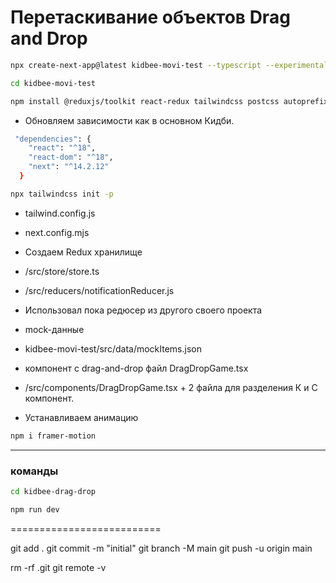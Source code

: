 # Перетаскивание объектов Drag and Drop

```sh
npx create-next-app@latest kidbee-movi-test --typescript --experimental-app
  ```
```sh
cd kidbee-movi-test
  ```

```sh
npm install @reduxjs/toolkit react-redux tailwindcss postcss autoprefixer @dnd-kit/core axios
  ```


- Обновляем зависимости как в основном Кидби.
```sh
 "dependencies": {
    "react": "^18",
    "react-dom": "^18",
    "next": "^14.2.12"
  }
  ```

```sh
npx tailwindcss init -p
  ```

- tailwind.config.js
- next.config.mjs

- Создаем Redux хранилище
- /src/store/store.ts
- /src/reducers/notificationReducer.js
- Использовал пока редюсер из другого своего проекта

- mock-данные
- kidbee-movi-test/src/data/mockItems.json

- компонент с drag-and-drop файл DragDropGame.tsx
- /src/components/DragDropGame.tsx + 2 файла для разделения К и С компонент.

- Устанавливаем анимацию
```sh
npm i framer-motion
  ```


------------------------------------------

### команды

```sh
cd kidbee-drag-drop
  ```
```sh
npm run dev
  ```

==========================

 

git add .
git commit -m "initial"
git branch -M main
git push -u origin main

rm -rf .git 
git remote -v